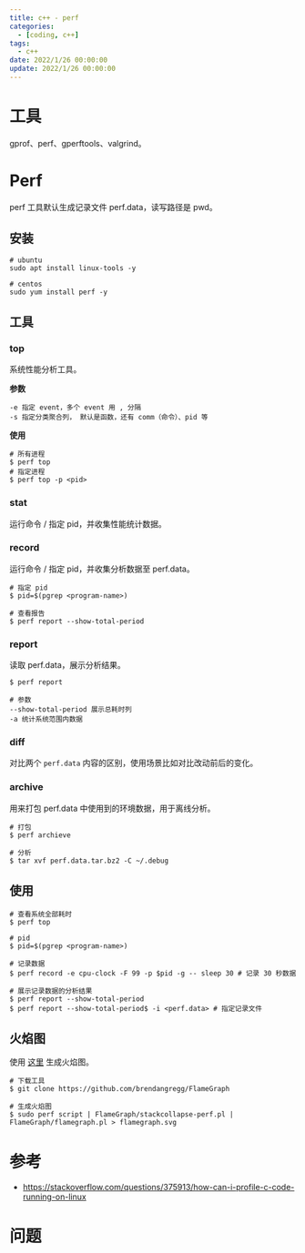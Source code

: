 ```yaml
---
title: c++ - perf
categories: 
  - [coding, c++]
tags:
  - c++
date: 2022/1/26 00:00:00
update: 2022/1/26 00:00:00
---
```


# 工具

gprof、perf、gperftools、valgrind。

# Perf

perf 工具默认生成记录文件 perf.data，读写路径是 pwd。

## 安装

```shell
# ubuntu
sudo apt install linux-tools -y

# centos
sudo yum install perf -y
```

## 工具

### top

系统性能分析工具。

**参数**

```shell
-e 指定 event，多个 event 用 , 分隔
-s 指定分类聚合列， 默认是函数，还有 comm（命令）、pid 等
```

**使用**

```shell
# 所有进程
$ perf top 
# 指定进程
$ perf top -p <pid> 
```

### stat

运行命令 / 指定 pid，并收集性能统计数据。

### record

运行命令 / 指定 pid，并收集分析数据至 perf.data。

```shell
# 指定 pid
$ pid=$(pgrep <program-name>)

# 查看报告
$ perf report --show-total-period
```

### report

读取 perf.data，展示分析结果。

```shell
$ perf report 

# 参数
--show-total-period 展示总耗时列
-a 统计系统范围内数据
```

### diff

对比两个 `perf.data` 内容的区别，使用场景比如对比改动前后的变化。

### archive

用来打包 perf.data 中使用到的环境数据，用于离线分析。

```shell
# 打包
$ perf archieve

# 分析
$ tar xvf perf.data.tar.bz2 -C ~/.debug
```

## 使用

```shell
# 查看系统全部耗时
$ perf top

# pid
$ pid=$(pgrep <program-name>)

# 记录数据
$ perf record -e cpu-clock -F 99 -p $pid -g -- sleep 30 # 记录 30 秒数据

# 展示记录数据的分析结果
$ perf report --show-total-period
$ perf report --show-total-period$ -i <perf.data> # 指定记录文件
```

## 火焰图

使用 [这里](https://github.com/brendangregg/FlameGraph) 生成火焰图。

```shell
# 下载工具
$ git clone https://github.com/brendangregg/FlameGraph

# 生成火焰图
$ sudo perf script | FlameGraph/stackcollapse-perf.pl | FlameGraph/flamegraph.pl > flamegraph.svg
```

# 参考

- https://stackoverflow.com/questions/375913/how-can-i-profile-c-code-running-on-linux

# 问题

```shell
```

